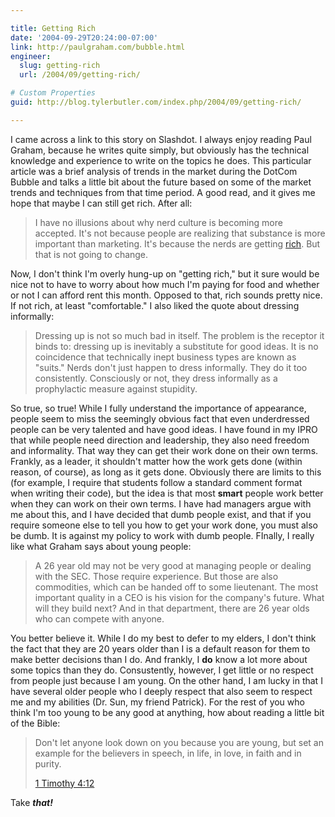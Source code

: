 ```yaml
---

title: Getting Rich
date: '2004-09-29T20:24:00-07:00'
link: http://paulgraham.com/bubble.html
engineer:
  slug: getting-rich
  url: /2004/09/getting-rich/

# Custom Properties
guid: http://blog.tylerbutler.com/index.php/2004/09/getting-rich/

---
```


I came across a link to this story on Slashdot. I always enjoy reading Paul
Graham, because he writes quite simply, but obviously has the technical
knowledge and experience to write on the topics he does. This particular
article was a brief analysis of trends in the market during the DotCom Bubble
and talks a little bit about the future based on some of the market trends and
techniques from that time period. A good read, and it gives me hope that maybe
I can still get rich. After all:

> I have no illusions about why nerd culture is becoming more accepted. It's
not because people are realizing that substance is more important than
marketing. It's because the nerds are getting [rich][1]. But that is not going
to change.

Now, I don't think I'm overly hung-up on "getting rich," but it sure would be
nice not to have to worry about how much I'm paying for food and whether or
not I can afford rent this month. Opposed to that, rich sounds pretty nice. If
not rich, at least "comfortable." I also liked the quote about dressing
informally:

> Dressing up is not so much bad in itself. The problem is the receptor it
binds to: dressing up is inevitably a substitute for good ideas. It is no
coincidence that technically inept business types are known as "suits." Nerds
don't just happen to dress informally. They do it too consistently.
Consciously or not, they dress informally as a prophylactic measure against
stupidity.

So true, so true! While I fully understand the importance of appearance,
people seem to miss the seemingly obvious fact that even underdressed people
can be very talented and have good ideas. I have found in my IPRO that while
people need direction and leadership, they also need freedom and informality.
That way they can get their work done on their own terms. Frankly, as a
leader, it shouldn't matter how the work gets done (within reason, of course),
as long as it gets done. Obviously there are limits to this (for example, I
require that students follow a standard comment format when writing their
code), but the idea is that most **smart** people work better when they can
work on their own terms. I have had managers argue with me about this, and I
have decided that dumb people exist, and that if you require someone else to
tell you how to get your work done, you must also be dumb. It is against my
policy to work with dumb people. FInally, I really like what Graham says
about young people:

> A 26 year old may not be very good at managing people or dealing with the
SEC. Those require experience. But those are also commodities, which can be
handed off to some lieutenant. The most important quality in a CEO is his
vision for the company's future. What will they build next? And in that
department, there are 26 year olds who can compete with anyone.

You better believe it. While I do my best to defer to my elders, I don't think
the fact that they are 20 years older than I is a default reason for them to
make better decisions than I do. And frankly, I **do** know a lot more about
some topics than they do. Consustently, however, I get little or no respect
from people just because I am young. On the other hand, I am lucky in that I
have several older people who I deeply respect that also seem to respect me
and my abilities (Dr. Sun, my friend Patrick). For the rest of you who think
I'm too young to be any good at anything, how about reading a little bit of
the Bible:

> Don't let anyone look down on you because you are young, but set an example
for the believers in speech, in life, in love, in faith and in purity.
>
> [1 Timothy 4:12][2]

Take **_that!_**

   [1]: http://www.paulgraham.com/nerdad.html
   [2]: http://www.biblegateway.net/cgi-bin/bible?passage=1TIM+4:12&language=english&version=NIV&showfn=on&showxref=on
